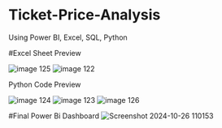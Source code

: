 # Ticket-Price-Analysis
Using Power BI, Excel, SQL, Python

#Excel Sheet Preview

![image 125](https://github.com/user-attachments/assets/f57cde6f-5860-4f0b-b5a8-8948da52b3cd)
![image 122](https://github.com/user-attachments/assets/8451c542-26f1-4e4f-a789-77aec4f991fc)

Python Code Preview

![image 124](https://github.com/user-attachments/assets/24294fa5-bc9f-4edc-b82b-ba40beddc145)
![image 123](https://github.com/user-attachments/assets/9095f9d1-d290-4bb6-aca5-26d8c84f723b)
![image 126](https://github.com/user-attachments/assets/3cf3291f-2e53-4244-8687-80dc356e8583)



#Final Power Bi Dashboard
![Screenshot 2024-10-26 110153](https://github.com/user-attachments/assets/583ed7cb-c9a2-4c5c-9284-fae97f773da4)
